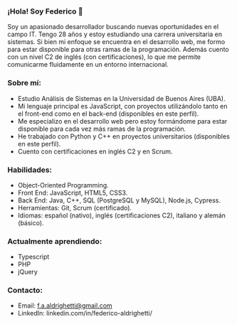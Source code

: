### ¡Hola! Soy Federico 👋

Soy un apasionado desarrollador buscando nuevas oportunidades en el campo IT. Tengo 28 años y estoy estudiando una carrera universitaria en sistemas. Si bien mi enfoque se encuentra en el desarrollo web, me formo para estar disponible para otras ramas de la programación. Además cuento con un nivel C2 de inglés (con certificaciones), lo que me permite comunicarme fluidamente en un entorno internacional.

### Sobre mí:
- Estudio Análisis de Sistemas en la Universidad de Buenos Aires (UBA).
- Mi lenguaje principal es JavaScript, con proyectos utilizándolo tanto en el front-end como en el back-end (disponibles en este perfil).
- Me especializo en el desarrollo web pero estoy formándome para estar disponible para cada vez más ramas de la programación.
- He trabajado con Python y C++ en proyectos universitarios (disponibles en este perfil).
- Cuento con certificaciones en inglés C2 y en Scrum.

### Habilidades:
- Object-Oriented Programming.
- Front End: JavaScript, HTML5, CSS3.
- Back End: Java, C++, SQL (PostgreSQL y MySQL), Node.js, Cypress.
- Herramientas: Git, Scrum (certificado).
- Idiomas: español (nativo), inglés (certificaciones C2), italiano y alemán (básico).

### Actualmente aprendiendo:
- Typescript
- PHP
- jQuery

### Contacto:
- Email: f.a.aldrighetti@gmail.com
- LinkedIn: linkedin.com/in/federico-aldrighetti/
